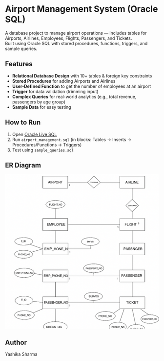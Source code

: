 # Airport Management System (Oracle SQL)

A database project to manage airport operations — includes tables for Airports, Airlines, Employees, Flights, Passengers, and Tickets.  
Built using Oracle SQL with stored procedures, functions, triggers, and sample queries.

## Features
- **Relational Database Design** with 10+ tables & foreign key constraints
- **Stored Procedures** for adding Airports and Airlines
- **User-Defined Function** to get the number of employees at an airport
- **Trigger** for data validation (trimming input)
- **Complex Queries** for real-world analytics (e.g., total revenue, passengers by age group)
- **Sample Data** for easy testing

## How to Run
1. Open [Oracle Live SQL](https://livesql.oracle.com)
2. Run `airport_management.sql` (in blocks: Tables → Inserts → Procedures/Functions → Triggers)
3. Test using `sample_queries.sql`

## ER Diagram
![ER Diagram](ERD.png.png)

## Author
Yashika Sharma
